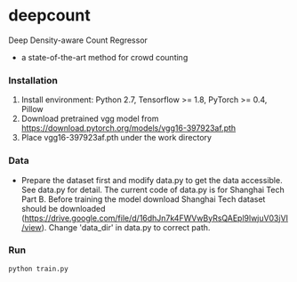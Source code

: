 # deepcount

Deep Density-aware Count Regressor
- a state-of-the-art method for crowd counting

### Installation
1. Install environment: Python 2.7, Tensorflow >= 1.8, PyTorch >= 0.4, Pillow
2. Download pretrained vgg model from https://download.pytorch.org/models/vgg16-397923af.pth
3. Place vgg16-397923af.pth under the work directory

### Data
- Prepare the dataset first and modify data.py to get the data accessible. See data.py for detail.
The current code of data.py is for Shanghai Tech Part B. Before training the model download Shanghai Tech dataset should be downloaded (https://drive.google.com/file/d/16dhJn7k4FWVwByRsQAEpl9lwjuV03jVI/view). Change 'data_dir' in data.py to correct path.

### Run
```
python train.py
```
